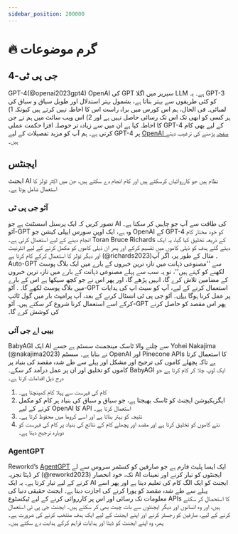 ```yaml
---
sidebar_position: 200000
---
```


# 🔥 گرم موضوعات

## جی پی ٹی-4

GPT-4(@openai2023gpt4) OpenAI کی GPT سیریز میں اگلا LLM ہے۔ یہ GPT-3 کو کئی طریقوں سے بہتر بناتا ہے، بشمول بہتر استدلال اور طویل سیاق و سباق کی لمبائی۔ فی الحال، ہم اس کورس میں براہ راست اس کا احاطہ نہیں کرتے ہیں کیونکہ 1) ہر کسی کو ابھی تک اس تک رسائی حاصل نہیں ہے اور 2) اس ویب سائٹ میں ہم نے جن کا احاطہ کیا ہے ان میں سے زیادہ تر حوصلہ افزا حکمت عملی GPT-4 کے لیے بھی کام کرتی ہے۔ ہم آپ کو مزید تفصیلات کے لیے GPT-4 پر [OpenAI صفحہ](https://openai.com/research/gpt-4) پڑھنے کی ترغیب دیتے ہیں۔

## ایجنٹس

ایجنٹ AI نظام ہیں جو کارروائیاں کرسکتے ہیں اور کام انجام دے سکتے ہیں، جن میں اکثر ٹولز کا استعمال شامل ہوتا ہے۔

### آٹو جی پی ٹی
تصور کریں کہ ایک پرسنل اسسٹنٹ ہے جو AI کی طاقت سے آپ جو چاہیں کر سکتا ہے۔ آٹو-GPT وہ ہے، ایک اوپن سورس ایپلی کیشن جو OpenAI کے GPT-4 کو خود مختار کام انجام دینے کے لیے استعمال کرتی ہے۔ Toran Bruce Richards کے ذریعہ تخلیق کیا گیا، یہ ایک دیئے گئے ہدف کو ذیلی کاموں میں تقسیم کرکے اور پھر ان ذیلی کاموں کو مکمل کرنے کے لیے انٹرنیٹ اور دیگر ٹولز کا استعمال کرکے کام کرتا ہے (@richards2023)۔ مثال کے طور پر، اگر آپ Auto-GPT سے ''مصنوعی ذہانت میں تازہ ترین خبروں کے بارے میں ایک بلاگ پوسٹ لکھنے کو کہتے ہیں''، تو یہ سب سے پہلے مصنوعی ذہانت کے بارے میں تازہ ترین خبروں کے مضامین تلاش کرے گا، انہیں پڑھے گا، اور پھر اس نے جو کچھ سیکھا ہے اس کے بارے میں بلاگ پوسٹ لکھے گا۔ . آٹو-GPT استعمال کرنے کے لیے، آپ کو سیٹ اپ کی ہدایات پر عمل کرنا ہوگا [یہاں](https://significant-gravitas.github.io/Auto-GPT/setup/)۔ آٹو جی پی ٹی انسٹال کرنے کے بعد، آپ پرامپٹ بار میں گول ٹائپ کرکے اسے استعمال کرنا شروع کر سکتے ہیں۔ آٹو-GPT پھر اس مقصد کو حاصل کرنے کی کوشش کرے گا۔

### بیبی اے جی آئی
BabyAGI ایک AI سے چلنے والا ٹاسک مینجمنٹ سسٹم ہے جسے Yohei Nakajima (@nakajima2023) نے بنایا ہے۔ سسٹم OpenAI اور Pinecone APIs کا استعمال کرتا ہے تاکہ پچھلے کاموں کی ترجیح اور مشکل اور پہلے سے طے شدہ مقصد کی بنیاد پر کاموں کو تخلیق اور ان پر عمل درآمد کر سکے۔ BabyAGI ایک لوپ چلا کر کام کرتا ہے جو درج ذیل اقدامات کرتا ہے۔
1. کام کی فہرست سے پہلا کام کھینچتا ہے۔
2. ایگزیکیوشن ایجنٹ کو ٹاسک بھیجتا ہے، جو سیاق و سباق کی بنیاد پر کام کو مکمل کرنے کے لیے OpenAI کا API استعمال کرتا ہے۔
3. نتیجہ کو بہتر بناتا ہے اور اسے کروما میں محفوظ کرتا ہے۔
4. نئے کاموں کو تخلیق کرتا ہے اور مقصد اور پچھلے کام کے نتائج کی بنیاد پر کام کی فہرست کو دوبارہ ترجیح دیتا ہے۔

### AgentGPT
Reworkd’s [AgentGPT](https://agentgpt.reworkd.ai/) ایک ایسا پلیٹ فارم ہے جو صارفین کو کسٹمر سروس سے لے کر ڈیٹا تجزیہ (@reworkd2023) تک، خود انحصار AI ایجنٹوں کو تیار کرنے اور تعینات کرنے کے لیے تیار کرتا ہے۔ یہ ایک AI ایجنٹ کو ایک الگ کام کی تعلیم دیتا ہے اور پھر اسے پہلے سے طے شدہ مقصد کو پورا کرنے کی اجازت دیتا ہے۔ ایجنٹ حقیقی دنیا کی معلومات تک رسائی اور اس پر کارروائی کرنے کے لیے ٹیکسٹوع APIs کا استحصال کر سکتے ہیں، اور وہ انسانوں اور دیگر ایجنٹوں سے بات چیت بھی کر سکتے ہیں۔ ایجنٹ جی پی ٹی استعمال کرنے کے لیے، صارفین کو رجسٹر کرنے اور اپنے ایجنٹ کے لیے ایک ہدف منتخب کرنے کی ضرورت ہے۔ پھر، وہ اپنے ایجنٹ کو ڈیٹا اور ہدایات فراہم کرکے ہدایت دے سکتے ہیں۔